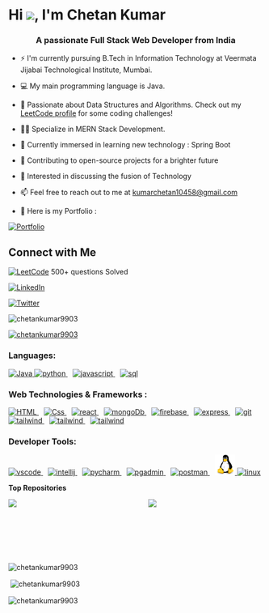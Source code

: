 # Hi ![](https://user-images.githubusercontent.com/18350557/176309783-0785949b-9127-417c-8b55-ab5a4333674e.gif), I'm Chetan Kumar

<!-- <h4>A Full-Stack Web developer | MERN Stack</h4> -->
<h3 align="center">A passionate Full Stack Web Developer from India</h3>

- ⚡ I'm currently pursuing B.Tech in Information Technology at Veermata Jijabai Technological Institute, Mumbai.
- 💻 My main programming language is Java.
- 🧠 Passionate about Data Structures and Algorithms. Check out my [LeetCode profile](https://leetcode.com/chetankumar_22/) for some coding challenges!
- 👨‍💻 Specialize in MERN Stack Development.
- 🔭 Currently immersed in learning new technology : Spring Boot 
- 👯 Contributing to open-source projects for a brighter future
- 💬 Interested in discussing the fusion of Technology
- 📫 Feel free to reach out to me at   kumarchetan10458@gmail.com

- 🚀 Here is my Portfolio : 

[![Portfolio](https://img.shields.io/badge/Portfolio-YourWebsiteColor?style=for-the-badge&logo=yourlogo&logoColor=white)](https://chetankumar.onrender.com/)



## Connect with Me


[![LeetCode](https://img.shields.io/badge/LeetCode-FFA116?style=for-the-badge&logo=leetcode&logoColor=white)](https://leetcode.com/chetankumar_22/)   500+ questions Solved<br />

[![LinkedIn](https://img.shields.io/badge/LinkedIn-0077B5?style=for-the-badge&logo=linkedin&logoColor=white)](https://www.linkedin.com/in/chetan-kumar-61b888267/)<br />

[![Twitter](https://img.shields.io/badge/Twitter-1DA1F2?style=for-the-badge&logo=twitter&logoColor=white)](https://twitter.com/Chetan_k01)

<p align="left"> <img src="https://komarev.com/ghpvc/?username=chetankumar9903&label=Profile%20views&color=0e75b6&style=flat" alt="chetankumar9903" /> </p>

<p align="left"> <a href="https://github.com/ryo-ma/github-profile-trophy"><img src="https://github-profile-trophy.vercel.app/?username=chetankumar9903" alt="chetankumar9903" /></a> </p>
<h3 align="left">Languages:</h3>

<p align="left ">
    <a href="https://dev.java/" target="_blank" rel="noreferrer"> <img src="https://cdn-icons-png.flaticon.com/512/226/226777.png" alt="Java" width="40" height="40"/> </a> 
    <a href="https://www.python.org/" target="_blank" rel="noreferrer" style="margin-right: 10px;">
        <img src="https://cdn4.iconfinder.com/data/icons/logos-and-brands/512/267_Python_logo-512.png" alt="python" width="40" height="40"/>
    </a>
    <a href="https://javascript.info/" target="_blank" rel="noreferrer" style="margin-right: 10px;">
        <img src="https://upload.wikimedia.org/wikipedia/commons/thumb/9/99/Unofficial_JavaScript_logo_2.svg/2048px-Unofficial_JavaScript_logo_2.svg.png" alt="javascript" width="40" height="40"/>
    </a>
    <a href="https://www.mysql.com/" target="_blank" rel="noreferrer" style="margin-right: 10px;">
        <img src="https://imgs.search.brave.com/zy5I-8owxROdTd8yyUrjXR2WjF1mdAyP170MErblTDg/rs:fit:500:0:0/g:ce/aHR0cHM6Ly9zZWVr/bG9nby5jb20vaW1h/Z2VzL1Mvc3FsLWxv/Z28tQzM3MERFQTA2/Ni1zZWVrbG9nby5j/b20ucG5n" alt="sql" width="60" height="40"/>
    </a>
  
</p>



<h3 align="left">Web Technologies & Frameworks :</h3>
<p align="left "> 
<a href="https://html.com/" target="_blank" rel="noreferrer" style="margin-right: 10px;"> <img src="https://imgs.search.brave.com/qiOeF8OtRt8c1777at0Dz5faJGBaXSPS25BXJkT4UqA/rs:fit:500:0:0/g:ce/aHR0cHM6Ly9jZG4u/d29ybGR2ZWN0b3Js/b2dvLmNvbS9sb2dv/cy9odG1sLTEuc3Zn.svg" alt="HTML" width="40" height="40"/> </a>
<a href="https://web.dev/learn/css" target="_blank" rel="noreferrer" style="margin-right: 10px;"> <img src="https://imgs.search.brave.com/FsB8t94ZjCXp-RKPg9zConz1eyBQDLyoqJMc6kivCq4/rs:fit:500:0:0/g:ce/aHR0cHM6Ly9jZG40/Lmljb25maW5kZXIu/Y29tL2RhdGEvaWNv/bnMvc29jaWFsLW1l/ZGlhLWxvZ29zLTYv/NTEyLzEyMS1jc3Mz/LTUxMi5wbmc" alt="Css" width="40" height="40"/> </a>
<a href="https://reactjs.org/" target="_blank" rel="noreferrer" style="margin-right: 10px;"> <img src="https://upload.wikimedia.org/wikipedia/commons/thumb/a/a7/React-icon.svg/2300px-React-icon.svg.png" alt="react" width="40" height="40"/> </a>
 <a href="https://www.mongodb.com/" target="_blank" rel="noreferrer" style="margin-right: 10px;"> <img src="https://www.tutorialsteacher.com/Content/images/home/mongodb.svg" alt="mongoDb" width="40" height="40"/> </a> 
 <a href="https://firebase.google.com/" target="_blank" rel="noreferrer" style="margin-right: 10px;"> <img src="https://www.vectorlogo.zone/logos/firebase/firebase-icon.svg" alt="firebase" width="40" height="40"/> </a> <a href="https://expressjs.com/" target="_blank" rel="noreferrer" style="margin-right: 10px;"> <img src="https://wsofter.ru/wp-content/uploads/2017/12/node-express.png" alt="express" width="40" height="40"/> </a> 
 <a href="https://git-scm.com/" target="_blank" rel="noreferrer"> <img src="https://img.icons8.com/nolan/512/github.png" alt="git" width="40" height="40"/> </a>
  <a href="https://tailwindcss.com/" target="_blank" rel="noreferrer" style="margin-right: 10px;"> <img src="https://www.vectorlogo.zone/logos/tailwindcss/tailwindcss-icon.svg" alt="tailwind" width="40" height="40"/> </a>
   <a href="https://nodejs.org/en" target="_blank" rel="noreferrer" style="margin-right: 10px;"> <img src="https://seeklogo.com/images/N/nodejs-logo-FBE122E377-seeklogo.com.png" alt="tailwind" width="40" height="40"/> </a>
    <a href="https://spring.io/projects/spring-boot" target="_blank" rel="noreferrer" style="margin-right: 10px;"> <img src="https://spring.io/img/spring.svg" alt="tailwind" width="40" height="40"/> </a>
   </a> 


<h3 align="left">Developer Tools:</h3>
<p align="left">
    <a href="#" target="_blank" rel="noreferrer" style="margin-right: 10px;">
        <img src="https://upload.wikimedia.org/wikipedia/commons/thumb/9/9a/Visual_Studio_Code_1.35_icon.svg/768px-Visual_Studio_Code_1.35_icon.svg.png" alt="vscode" width="40" height="40"/>
    </a>
    <a href="#" target="_blank" rel="noreferrer" style="margin-right: 10px;">
        <img src="https://upload.wikimedia.org/wikipedia/commons/thumb/9/9c/IntelliJ_IDEA_Icon.svg/1024px-IntelliJ_IDEA_Icon.svg.png" alt="intellij" width="40" height="40"/>
    </a>
    <a href="pgadminhttps://www.pgadmin.org/" target="_blank" rel="noreferrer" style="margin-right: 10px;">
        <img src="https://upload.wikimedia.org/wikipedia/commons/thumb/1/1d/PyCharm_Icon.svg/512px-PyCharm_Icon.svg.png" alt="pycharm" width="40" height="40"/>
    </a>
    <a href="#" target="_blank" rel="noreferrer" style="margin-right: 10px;">
        <img src="https://imgs.search.brave.com/YVyfwwIlAHUZfc-0o8QR8jYSShZW4lCBBZRvfguR9MM/rs:fit:500:0:0/g:ce/aHR0cHM6Ly93d3cu/cG9zdGdyZXNxbC5v/cmcvbWVkaWEvaW1n/L2Fib3V0L3ByZXNz/L2VsZXBoYW50LnBu/Zw" alt="pgadmin" width="40" height="40"/>
    </a>
    <a href="https://www.postman.com/" target="_blank" rel="noreferrer" style="margin-right: 10px;">
        <img src="https://imgs.search.brave.com/6sDqfK6hoWArweUCMnsqTlk9L8Q2OMnfAZ0QBWHiQBE/rs:fit:500:0:0/g:ce/aHR0cHM6Ly9hc3Nl/dC5icmFuZGZldGNo/LmlvL2lkclZ0eHR5/N0IvaWRyVVVfV1JD/Ty5wbmc_dXBkYXRl/ZD0xNjY3OTA2NDEy/Mzc2" alt="postman" width="40" height="40"/>
    </a>
    <a href="https://www.linux.org/" target="_blank" rel="noreferrer"> <img src="https://raw.githubusercontent.com/devicons/devicon/master/icons/linux/linux-original.svg" alt="linux" width="40" height="40"/> </a>
     <a href="https://www.mysql.com/" target="_blank" rel="noreferrer"> <img src="https://www.mysql.com/common/logos/logo-mysql-170x115.png" alt="linux" width="40" height="40"/> </a>
</p>

<b>Top Repositories</b>

<div width="100%" align="center"><a href="https://github.com/chetankumar9903/Special-Spoon" align="left"><img align="left" width="45%" src="https://github-readme-stats.vercel.app/api/pin/?username=chetankumar9903&repo=Special-Spoon&title_color=22c55e&text_color=ffffff&icon_color=0891b2&bg_color=1c1917&hide_border=true&locale=en" /></a>
<a href="https://github.com/chetankumar9903/Hotel-Room-Booking-System" align="right"><img align="right" width="45%" src="https://github-readme-stats.vercel.app/api/pin/?username=chetankumar9903&repo=Hotel-Room-Booking-System&title_color=22c55e&text_color=ffffff&icon_color=0891b2&bg_color=1c1917&hide_border=true&locale=en" /></a></div><br /><br /><br /><br /><br /><br />

<p><img align="center"  style="margin-top: 10px;" src="https://github-readme-stats.vercel.app/api/top-langs?username=chetankumar9903&show_icons=true&locale=en&layout=compact" alt="chetankumar9903" /></p>


<p>&nbsp;<img align="center" src="https://github-readme-stats.vercel.app/api?username=chetankumar9903&show_icons=true&locale=en" alt="chetankumar9903" /></p>

<p><img align="center" src="https://github-readme-streak-stats.herokuapp.com/?user=chetankumar9903&" alt="chetankumar9903" /></p>




